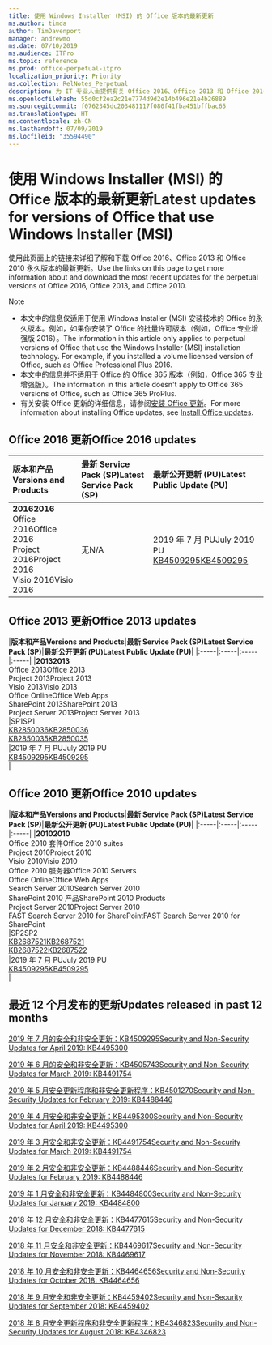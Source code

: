 ```yaml
---
title: 使用 Windows Installer (MSI) 的 Office 版本的最新更新
ms.author: timda
author: TimDavenport
manager: andrewmo
ms.date: 07/10/2019
ms.audience: ITPro
ms.topic: reference
ms.prod: office-perpetual-itpro
localization_priority: Priority
ms.collection: RelNotes_Perpetual
description: 为 IT 专业人士提供有关 Office 2016、Office 2013 和 Office 2010 永久版本的最新更新信息的链接
ms.openlocfilehash: 55d0cf2ea2c21e7774d9d2e14b496e21e4b26889
ms.sourcegitcommit: f0762345dc203481117f080f41fba451bffbac65
ms.translationtype: HT
ms.contentlocale: zh-CN
ms.lasthandoff: 07/09/2019
ms.locfileid: "35594490"
---
```

# <a name="latest-updates-for-versions-of-office-that-use-windows-installer-msi"></a><span data-ttu-id="99198-103">使用 Windows Installer (MSI) 的 Office 版本的最新更新</span><span class="sxs-lookup"><span data-stu-id="99198-103">Latest updates for versions of Office that use Windows Installer (MSI)</span></span>

<span data-ttu-id="99198-104">使用此页面上的链接来详细了解和下载 Office 2016、Office 2013 和 Office 2010 永久版本的最新更新。</span><span class="sxs-lookup"><span data-stu-id="99198-104">Use the links on this page to get more information about and download the most recent updates for the perpetual versions of Office 2016, Office 2013, and Office 2010.</span></span>
  
 
> [!NOTE]
> - <span data-ttu-id="99198-p101">本文中的信息仅适用于使用 Windows Installer (MSI) 安装技术的 Office 的永久版本。例如，如果你安装了 Office 的批量许可版本（例如，Office 专业增强版 2016）。</span><span class="sxs-lookup"><span data-stu-id="99198-p101">The information in this article only applies to perpetual versions of Office that use the Windows Installer (MSI) installation technology. For example, if you installed a volume licensed version of Office, such as Office Professional Plus 2016.</span></span>
> - <span data-ttu-id="99198-107">本文中的信息并不适用于 Office 的 Office 365 版本（例如，Office 365 专业增强版）。</span><span class="sxs-lookup"><span data-stu-id="99198-107">The information in this article doesn't apply to Office 365 versions of Office, such as Office 365 ProPlus.</span></span>
> - <span data-ttu-id="99198-108">有关安装 Office 更新的详细信息，请参阅[安装 Office 更新](https://support.office.com/article/2ab296f3-7f03-43a2-8e50-46de917611c5)。</span><span class="sxs-lookup"><span data-stu-id="99198-108">For more information about installing Office updates, see [Install Office updates](https://support.office.com/article/2ab296f3-7f03-43a2-8e50-46de917611c5).</span></span> 


## <a name="office-2016-updates"></a><span data-ttu-id="99198-109">Office 2016 更新</span><span class="sxs-lookup"><span data-stu-id="99198-109">Office 2016 updates</span></span>

|<span data-ttu-id="99198-110">**版本和产品**</span><span class="sxs-lookup"><span data-stu-id="99198-110">**Versions and Products**</span></span>|<span data-ttu-id="99198-111">**最新 Service Pack (SP)**</span><span class="sxs-lookup"><span data-stu-id="99198-111">**Latest Service Pack (SP)**</span></span>|<span data-ttu-id="99198-112">**最新公开更新 (PU)**</span><span class="sxs-lookup"><span data-stu-id="99198-112">**Latest Public Update (PU)**</span></span>|
|:-----|:-----|:-----|
|<span data-ttu-id="99198-113">**2016**</span><span class="sxs-lookup"><span data-stu-id="99198-113">**2016**</span></span> <br/> <span data-ttu-id="99198-114">Office 2016</span><span class="sxs-lookup"><span data-stu-id="99198-114">Office 2016</span></span>  <br/> <span data-ttu-id="99198-115">Project 2016</span><span class="sxs-lookup"><span data-stu-id="99198-115">Project 2016</span></span>  <br/> <span data-ttu-id="99198-116">Visio 2016</span><span class="sxs-lookup"><span data-stu-id="99198-116">Visio 2016</span></span>  <br/> |<span data-ttu-id="99198-117">无</span><span class="sxs-lookup"><span data-stu-id="99198-117">N/A</span></span>  <br/> |<span data-ttu-id="99198-118">2019 年 7 月 PU</span><span class="sxs-lookup"><span data-stu-id="99198-118">July 2019 PU</span></span>  <br/> [<span data-ttu-id="99198-119">KB4509295</span><span class="sxs-lookup"><span data-stu-id="99198-119">KB4509295</span></span>](https://support.microsoft.com/help/4509295) <br/> |
   
## <a name="office-2013-updates"></a><span data-ttu-id="99198-120">Office 2013 更新</span><span class="sxs-lookup"><span data-stu-id="99198-120">Office 2013 updates</span></span>

|<span data-ttu-id="99198-121">**版本和产品**</span><span class="sxs-lookup"><span data-stu-id="99198-121">**Versions and Products**</span></span>|<span data-ttu-id="99198-122">**最新 Service Pack (SP)**</span><span class="sxs-lookup"><span data-stu-id="99198-122">**Latest Service Pack (SP)**</span></span>|<span data-ttu-id="99198-123">**最新公开更新 (PU)**</span><span class="sxs-lookup"><span data-stu-id="99198-123">**Latest Public Update (PU)**</span></span>|
|:-----|:-----|:-----|:-----|
|<span data-ttu-id="99198-124">**2013**</span><span class="sxs-lookup"><span data-stu-id="99198-124">**2013**</span></span> <br/> <span data-ttu-id="99198-125">Office 2013</span><span class="sxs-lookup"><span data-stu-id="99198-125">Office 2013</span></span>  <br/> <span data-ttu-id="99198-126">Project 2013</span><span class="sxs-lookup"><span data-stu-id="99198-126">Project 2013</span></span>  <br/> <span data-ttu-id="99198-127">Visio 2013</span><span class="sxs-lookup"><span data-stu-id="99198-127">Visio 2013</span></span>  <br/> <span data-ttu-id="99198-128">Office Online</span><span class="sxs-lookup"><span data-stu-id="99198-128">Office Web Apps</span></span>  <br/> <span data-ttu-id="99198-129">SharePoint 2013</span><span class="sxs-lookup"><span data-stu-id="99198-129">SharePoint 2013</span></span>  <br/> <span data-ttu-id="99198-130">Project Server 2013</span><span class="sxs-lookup"><span data-stu-id="99198-130">Project Server 2013</span></span>  <br/> |<span data-ttu-id="99198-131">SP1</span><span class="sxs-lookup"><span data-stu-id="99198-131">SP1</span></span> <br/> [<span data-ttu-id="99198-132">KB2850036</span><span class="sxs-lookup"><span data-stu-id="99198-132">KB2850036</span></span>](https://support.microsoft.com/kb/2850036) <br/>[<span data-ttu-id="99198-133">KB2850035</span><span class="sxs-lookup"><span data-stu-id="99198-133">KB2850035</span></span>](https://support.microsoft.com/kb/2850035) <br/> |<span data-ttu-id="99198-134">2019 年 7 月 PU</span><span class="sxs-lookup"><span data-stu-id="99198-134">July 2019 PU</span></span>  <br/> [<span data-ttu-id="99198-135">KB4509295</span><span class="sxs-lookup"><span data-stu-id="99198-135">KB4509295</span></span>](https://support.microsoft.com/help/4509295) <br/> |
   
## <a name="office-2010-updates"></a><span data-ttu-id="99198-136">Office 2010 更新</span><span class="sxs-lookup"><span data-stu-id="99198-136">Office 2010 updates</span></span>

|<span data-ttu-id="99198-137">**版本和产品**</span><span class="sxs-lookup"><span data-stu-id="99198-137">**Versions and Products**</span></span>|<span data-ttu-id="99198-138">**最新 Service Pack (SP)**</span><span class="sxs-lookup"><span data-stu-id="99198-138">**Latest Service Pack (SP)**</span></span>|<span data-ttu-id="99198-139">**最新公开更新 (PU)**</span><span class="sxs-lookup"><span data-stu-id="99198-139">**Latest Public Update (PU)**</span></span>|
|:-----|:-----|:-----|:-----|
|<span data-ttu-id="99198-140">**2010**</span><span class="sxs-lookup"><span data-stu-id="99198-140">**2010**</span></span> <br/> <span data-ttu-id="99198-141">Office 2010 套件</span><span class="sxs-lookup"><span data-stu-id="99198-141">Office 2010 suites</span></span>  <br/> <span data-ttu-id="99198-142">Project 2010</span><span class="sxs-lookup"><span data-stu-id="99198-142">Project 2010</span></span>  <br/> <span data-ttu-id="99198-143">Visio 2010</span><span class="sxs-lookup"><span data-stu-id="99198-143">Visio 2010</span></span>  <br/> <span data-ttu-id="99198-144">Office 2010 服务器</span><span class="sxs-lookup"><span data-stu-id="99198-144">Office 2010 Servers</span></span>  <br/> <span data-ttu-id="99198-145">Office Online</span><span class="sxs-lookup"><span data-stu-id="99198-145">Office Web Apps</span></span>  <br/> <span data-ttu-id="99198-146">Search Server 2010</span><span class="sxs-lookup"><span data-stu-id="99198-146">Search Server 2010</span></span>  <br/> <span data-ttu-id="99198-147">SharePoint 2010 产品</span><span class="sxs-lookup"><span data-stu-id="99198-147">SharePoint 2010 Products</span></span>  <br/> <span data-ttu-id="99198-148">Project Server 2010</span><span class="sxs-lookup"><span data-stu-id="99198-148">Project Server 2010</span></span>  <br/> <span data-ttu-id="99198-149">FAST Search Server 2010 for SharePoint</span><span class="sxs-lookup"><span data-stu-id="99198-149">FAST Search Server 2010 for SharePoint</span></span>  <br/> |<span data-ttu-id="99198-150">SP2</span><span class="sxs-lookup"><span data-stu-id="99198-150">SP2</span></span> <br/>[<span data-ttu-id="99198-151">KB2687521</span><span class="sxs-lookup"><span data-stu-id="99198-151">KB2687521</span></span>](https://support.microsoft.com/kb/2687521) <br/> [<span data-ttu-id="99198-152">KB2687522</span><span class="sxs-lookup"><span data-stu-id="99198-152">KB2687522</span></span>](https://support.microsoft.com/kb/2687522) <br/> |<span data-ttu-id="99198-153">2019 年 7 月 PU</span><span class="sxs-lookup"><span data-stu-id="99198-153">July 2019 PU</span></span>  <br/> [<span data-ttu-id="99198-154">KB4509295</span><span class="sxs-lookup"><span data-stu-id="99198-154">KB4509295</span></span>](https://support.microsoft.com/help/4509295) <br/>|
   

   
## <a name="updates-released-in-past-12-months"></a><span data-ttu-id="99198-155">最近 12 个月发布的更新</span><span class="sxs-lookup"><span data-stu-id="99198-155">Updates released in past 12 months</span></span>

[<span data-ttu-id="99198-156">2019 年 7 月的安全和非安全更新：KB4509295</span><span class="sxs-lookup"><span data-stu-id="99198-156">Security and Non-Security Updates for April 2019: KB4495300</span></span>](https://support.microsoft.com/help/4509295)

[<span data-ttu-id="99198-157">2019 年 6 月的安全和非安全更新：KB4505743</span><span class="sxs-lookup"><span data-stu-id="99198-157">Security and Non-Security Updates for March 2019: KB4491754</span></span>](https://support.microsoft.com/help/4505743)

[<span data-ttu-id="99198-158">2019 年 5 月安全更新程序和非安全更新程序：KB4501270</span><span class="sxs-lookup"><span data-stu-id="99198-158">Security and Non-Security Updates for February 2019: KB4488446</span></span>](https://support.microsoft.com/zh-CN/help/4501270)

[<span data-ttu-id="99198-159">2019 年 4 月安全和非安全更新：KB4495300</span><span class="sxs-lookup"><span data-stu-id="99198-159">Security and Non-Security Updates for April 2019: KB4495300</span></span>](https://support.microsoft.com/zh-CN/help/4495300)

[<span data-ttu-id="99198-160">2019 年 3 月安全和非安全更新：KB4491754</span><span class="sxs-lookup"><span data-stu-id="99198-160">Security and Non-Security Updates for March 2019: KB4491754</span></span>](https://support.microsoft.com/zh-CN/help/4491754) 

[<span data-ttu-id="99198-161">2019 年 2 月安全和非安全更新：KB4488446</span><span class="sxs-lookup"><span data-stu-id="99198-161">Security and Non-Security Updates for February 2019: KB4488446</span></span>](https://support.microsoft.com/help/4488446)

[<span data-ttu-id="99198-162">2019 年 1 月安全和非安全更新：KB4484800</span><span class="sxs-lookup"><span data-stu-id="99198-162">Security and Non-Security Updates for January 2019: KB4484800</span></span>](https://support.microsoft.com/help/4484800)

[<span data-ttu-id="99198-163">2018 年 12 月安全和非安全更新：KB4477615</span><span class="sxs-lookup"><span data-stu-id="99198-163">Security and Non-Security Updates for December 2018: KB4477615</span></span>](https://support.microsoft.com/help/4477615)

[<span data-ttu-id="99198-164">2018 年 11 月安全和非安全更新：KB4469617</span><span class="sxs-lookup"><span data-stu-id="99198-164">Security and Non-Security Updates for November 2018: KB4469617</span></span>](https://support.microsoft.com/help/4469617)

[<span data-ttu-id="99198-165">2018 年 10 月安全和非安全更新：KB4464656</span><span class="sxs-lookup"><span data-stu-id="99198-165">Security and Non-Security Updates for October 2018: KB4464656</span></span>](https://support.microsoft.com/help/4464656)

[<span data-ttu-id="99198-166">2018 年 9 月安全和非安全更新：KB4459402</span><span class="sxs-lookup"><span data-stu-id="99198-166">Security and Non-Security Updates for September 2018: KB4459402</span></span>](https://support.microsoft.com/help/4459402) 

[<span data-ttu-id="99198-167">2018 年 8 月安全更新程序和非安全更新程序：KB4346823</span><span class="sxs-lookup"><span data-stu-id="99198-167">Security and Non-Security Updates for August 2018: KB4346823</span></span>](https://support.microsoft.com/help/4346823)   

   

  


  
 
  
 
  

  
   
  
